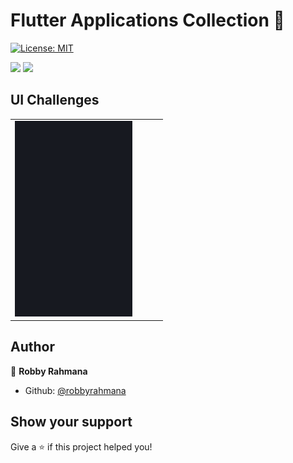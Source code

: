 # Flutter Applications Collection 👋

[![License: MIT](https://img.shields.io/badge/License-MIT-yellow.svg)](#)

[<img width="188" src="https://upload.wikimedia.org/wikipedia/commons/thumb/7/78/Google_Play_Store_badge_EN.svg/1200px-Google_Play_Store_badge_EN.svg.png">](https://play.google.com/store/apps/details?id=com.edsbrains.flutter_yt_gallery)
[<img width="188" src="https://www.xda-developers.com/files/2017/08/After-12-Years-Google-Gives-YouTube-a-New-Logo-1900x700_c.png">](https://www.youtube.com/RobbyRahmana)

## UI Challenges

| | | | |
|:-------------------------:|:-------------------------:|:-------------------------:|:-------------------------:|
|[<img width="188" height="313" src="https://github.com/robbyrahmana/flutter_application/blob/master/assets/ui_challenges/flutter_application_ecommerce.gif">](https://github.com/robbyrahmana/flutter_application/tree/master/UI%20Challenges/flutter_application_ecommerce)|

## Author

👤 **Robby Rahmana**

* Github: [@robbyrahmana](https://github.com/robbyrahmana)

## Show your support

Give a ⭐️ if this project helped you!
